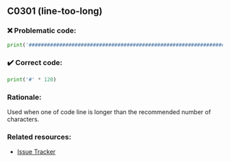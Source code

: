 ## C0301 (line-too-long)

### :x: Problematic code:

```python
print('###############################################################################################################')
```

### :heavy_check_mark: Correct code:

```python
print('#' * 120)
```

### Rationale:

Used when one of code line is longer than the recommended number of characters.

### Related resources:

- [Issue Tracker](https://github.com/PyCQA/pylint/issues?q=is%3Aissue+%22line-too-long%22+OR+%22C0301%22)
